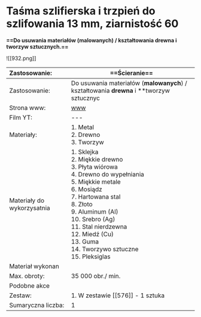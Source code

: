 # Taśma szlifierska i trzpień do szlifowania 13 mm, ziarnistość 60 

**==Do usuwania materiałów (malowanych) / kształtowania drewna i tworzyw sztucznych.==**

![[932.png]]




| Zastosowanie:              | ==Ścieranie==                                                                                                                                                                                                                                                                               |
| :------------------------- | ------------------------------------------------------------------------------------------------------------------------------------------------------------------------------------------------------------------------------------------------------------------------------------------- |
| Zastosowanie:              | Do usuwania materiałów (**malowanych**) / kształtowania **drewna** i **tworzyw sztucznyc                                                                                                                                                                                                    |
| Strona www:                | [www](https://www.dremel.com/pl/pl/p/tasma-szlifierska-i-trzpien-do-szlifowania-13-mm-ziarnistosc-60-2615040732)                                                                                                                                                                            |
| Film YT:                   | ---                                                                                                                                                                                                                                                                                         |
| Materiały:                 | 1. Metal<br>2. Drewno<br>3. Tworzyw                                                                                                                                                                                                                                                         |
| Materiały do wykorzysatnia | 1. Sklejka <br>2. Miękkie drewno<br>3. Płyta wiórowa<br>4. Drewno do wypełniania<br>5. Miękkie metale<br>6. Mosiądz<br>7. Hartowana stal<br>8. Złoto<br>9. Aluminum (Al)<br>10. Srebro (Ag)<br>11. Stal nierdzewna<br>12. Miedź (Cu)<br>13. Guma<br>14. Tworzywo sztuczne<br>15. Pleksiglas |
| Materiał wykonan           |                                                                                                                                                                                                                                                                                             |
| Max. obroty:               | 35 000 obr./ min.                                                                                                                                                                                                                                                                           |
| Podobne akce               |                                                                                                                                                                                                                                                                                             |
| Zestaw:                    | 1. W zestawie [[576]] - 1 sztuka                                                                                                                                                                                                                                                            |
| Sumaryczna liczba:         | 1                                                                                                                                                                                                                                                                                           |
